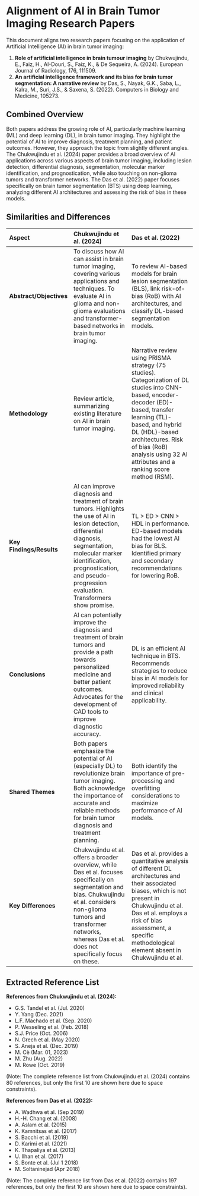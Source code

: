 # Alignment of AI in Brain Tumor Imaging Research Papers

This document aligns two research papers focusing on the application of Artificial Intelligence (AI) in brain tumor imaging:

1.  **Role of artificial intelligence in brain tumour imaging** by Chukwujindu, E., Faiz, H., AI-Douri, S., Faiz, K., & De Sequeira, A. (2024). European Journal of Radiology, 176, 111509.
2.  **An artificial intelligence framework and its bias for brain tumor segmentation: A narrative review** by Das, S., Nayak, G.K., Saba, L., Kalra, M., Suri, J.S., & Saxena, S. (2022). Computers in Biology and Medicine, 105273.

## Combined Overview

Both papers address the growing role of AI, particularly machine learning (ML) and deep learning (DL), in brain tumor imaging. They highlight the potential of AI to improve diagnosis, treatment planning, and patient outcomes. However, they approach the topic from slightly different angles. The Chukwujindu et al. (2024) paper provides a broad overview of AI applications across various aspects of brain tumor imaging, including lesion detection, differential diagnosis, segmentation, molecular marker identification, and prognostication, while also touching on non-glioma tumors and transformer networks. The Das et al. (2022) paper focuses specifically on brain tumor segmentation (BTS) using deep learning, analyzing different AI architectures and assessing the risk of bias in these models.

## Similarities and Differences

| Aspect                  | Chukwujindu et al. (2024)                                                                                                                                                                                                                                            | Das et al. (2022)                                                                                                                                                                                                                                                                                                                                     |
| :---------------------- | :--------------------------------------------------------------------------------------------------------------------------------------------------------------------------------------------------------------------------------------------------------------------- | :------------------------------------------------------------------------------------------------------------------------------------------------------------------------------------------------------------------------------------------------------------------------------------------------------------------------------------------------------------ |
| **Abstract/Objectives** | To discuss how AI can assist in brain tumor imaging, covering various applications and techniques. To evaluate AI in glioma and non-glioma evaluations and transformer-based networks in brain tumor imaging.                                                                                                              | To review AI-based models for brain lesion segmentation (BLS), link risk-of-bias (RoB) with AI architectures, and classify DL-based segmentation models.                                                                                                                                                                                            |
| **Methodology**         | Review article, summarizing existing literature on AI in brain tumor imaging.                                                                                                                                                                                         | Narrative review using PRISMA strategy (75 studies). Categorization of DL studies into CNN-based, encoder-decoder (ED)-based, transfer learning (TL)-based, and hybrid DL (HDL)-based architectures. Risk of bias (RoB) analysis using 32 AI attributes and a ranking score method (RSM).                     |
| **Key Findings/Results**| AI can improve diagnosis and treatment of brain tumors. Highlights the use of AI in lesion detection, differential diagnosis, segmentation, molecular marker identification, prognostication, and pseudo-progression evaluation. Transformers show promise.                          | TL > ED > CNN > HDL in performance. ED-based models had the lowest AI bias for BLS. Identified primary and secondary recommendations for lowering RoB.                                                                                                                                                                                                 |
| **Conclusions**         | AI can potentially improve the diagnosis and treatment of brain tumors and provide a path towards personalized medicine and better patient outcomes. Advocates for the development of CAD tools to improve diagnostic accuracy.                                      | DL is an efficient AI technique in BTS. Recommends strategies to reduce bias in AI models for improved reliability and clinical applicability.                                                                                                                                                                                                                |
| **Shared Themes**       | Both papers emphasize the potential of AI (especially DL) to revolutionize brain tumor imaging. Both acknowledge the importance of accurate and reliable methods for brain tumor diagnosis and treatment planning. | Both identify the importance of pre-processing and overfitting considerations to maximize performance of AI models.                   |
| **Key Differences**     | Chukwujindu et al. offers a broader overview, while Das et al. focuses specifically on segmentation and bias. Chukwujindu et al. considers non-glioma tumors and transformer networks, whereas Das et al. does not specifically focus on these.                           | Das et al. provides a quantitative analysis of different DL architectures and their associated biases, which is not present in Chukwujindu et al. Das et al. employs a risk of bias assessment, a specific methodological element absent in Chukwujindu et al.                                                                                                                                                                                  |

## Extracted Reference List

**References from Chukwujindu et al. (2024):**

*   G.S. Tandel et al. (Jul. 2020)
*   Y. Yang (Dec. 2021)
*   L.F. Machado et al. (Sep. 2020)
*   P. Wesseling et al. (Feb. 2018)
*   S.J. Price (Oct. 2006)
*   N. Grech et al. (May 2020)
*   S. Aneja et al. (Dec. 2019)
*   M. Cè (Mar. 01, 2023)
*   M. Zhu (Aug. 2022)
*   M. Rowe (Oct. 2019)

(Note: The complete reference list from Chukwujindu et al. (2024) contains 80 references, but only the first 10 are shown here due to space constraints).

**References from Das et al. (2022):**

*   A. Wadhwa et al. (Sep 2019)
*   H.-H. Chang et al. (2008)
*   A. Aslam et al. (2015)
*   K. Kamnitsas et al. (2017)
*   S. Bacchi et al. (2019)
*   D. Karimi et al. (2021)
*   K. Thapaliya et al. (2013)
*   U. Ilhan et al. (2017)
*   S. Bonte et al. (Jul 1 2018)
*   M. Soltaninejad (Apr 2018)

(Note: The complete reference list from Das et al. (2022) contains 197 references, but only the first 10 are shown here due to space constraints).